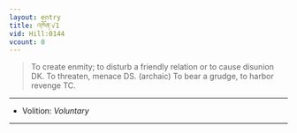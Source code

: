```yaml
---
layout: entry
title: འཁོན་√1
vid: Hill:0144
vcount: 0
---
```

> To create enmity; to disturb a friendly relation or to cause disunion DK\. To threaten, menace DS\. (archaic) To bear a grudge, to harbor revenge TC\.

---
* Volition: _Voluntary_

---

